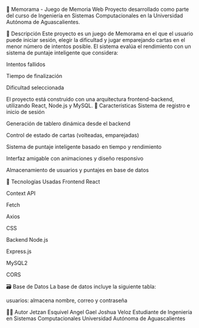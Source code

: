 🧠 Memorama - Juego de Memoria Web
Proyecto desarrollado como parte del curso de Ingeniería en Sistemas Computacionales en la Universidad Autónoma de Aguascalientes.

🎯 Descripción
Este proyecto es un juego de Memorama en el que el usuario puede iniciar sesión, elegir la dificultad y jugar emparejando cartas en el menor número de intentos posible. El sistema evalúa el rendimiento con un sistema de puntaje inteligente que considera:

Intentos fallidos

Tiempo de finalización

Dificultad seleccionada

El proyecto está construido con una arquitectura frontend-backend, utilizando React, Node.js y MySQL.
🧩 Características
Sistema de registro e inicio de sesión

Generación de tablero dinámica desde el backend

Control de estado de cartas (volteadas, emparejadas)

Sistema de puntaje inteligente basado en tiempo y rendimiento

Interfaz amigable con animaciones y diseño responsivo

Almacenamiento de usuarios y puntajes en base de datos

🧪 Tecnologías Usadas
Frontend
React

Context API

Fetch

Axios

CSS 

Backend
Node.js

Express.js

MySQL2

CORS

🗃️ Base de Datos
La base de datos incluye la siguiente tabla:

usuarios: almacena nombre, correo y contraseña

👨‍💻 Autor
Jetzan Esquivel
Angel Gael 
Joshua Veloz
Estudiante de Ingeniería en Sistemas Computacionales
Universidad Autónoma de Aguascalientes